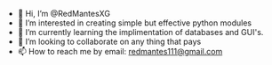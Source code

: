 - 👋 Hi, I’m @RedMantesXG
- 👀 I’m interested in creating simple but effective python modules
- 🌱 I’m currently learning the implimentation of databases and GUI's.
- 💞️ I’m looking to collaborate on any thing that pays
- 📫 How to reach me by email: redmantes111@gmail.com

<!---
RedMantesXG/RedMantesXG is a ✨ special ✨ repository because its `README.md` (this file) appears on your GitHub profile.
You can click the Preview link to take a look at your changes.
--->
